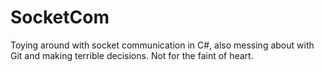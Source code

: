 # SocketCom
Toying around with socket communication in C#, also messing about with Git and making terrible decisions. Not for the faint of heart.